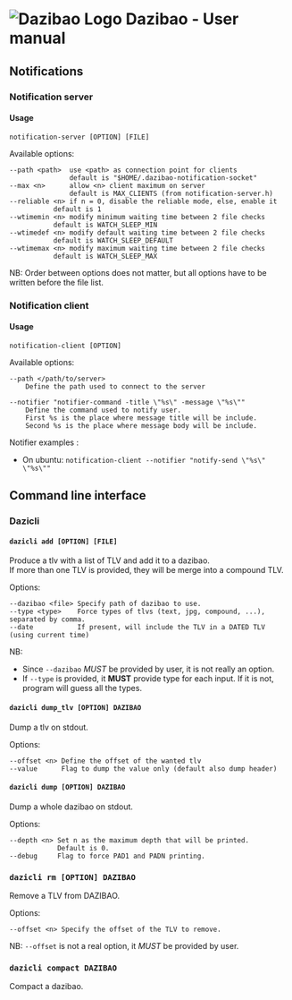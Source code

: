 # ![Dazibao Logo](https://raw.github.com/bfontaine/Dazibao/master/docs/img/dazibao_logo.png?token=1826552__eyJzY29wZSI6IlJhd0Jsb2I6YmZvbnRhaW5lL0RhemliYW8vbWFzdGVyL2RvY3MvaW1nL2RhemliYW9fbG9nby5wbmciLCJleHBpcmVzIjoxMzg3NDA1NjcyfQ%3D%3D--bedd766f31b11b064da158a2976f517639529038) Dazibao - User manual

## Notifications

### Notification server

#### Usage
```
notification-server [OPTION] [FILE]
```
Available options:
```
--path <path>  use <path> as connection point for clients
       	       default is "$HOME/.dazibao-notification-socket"
--max <n>      allow <n> client maximum on server
      	       default is MAX_CLIENTS (from notification-server.h)
--reliable <n> if n = 0, disable the reliable mode, else, enable it
	       default is 1
--wtimemin <n> modify minimum waiting time between 2 file checks
	       default is WATCH_SLEEP_MIN
--wtimedef <n> modify default waiting time between 2 file checks
	       default is WATCH_SLEEP_DEFAULT
--wtimemax <n> modify maximum waiting time between 2 file checks
	       default is WATCH_SLEEP_MAX
```
NB: Order between options does not matter, but all options have to be written before the file list.

### Notification client

#### Usage
```
notification-client [OPTION]
```
Available options:
```
--path </path/to/server>
    Define the path used to connect to the server

--notifier "notifier-command -title \"%s\" -message \"%s\""
    Define the command used to notify user.
    First %s is the place where message title will be include.
    Second %s is the place where message body will be include.
```
Notifier examples :
* On ubuntu: `notification-client --notifier "notify-send \"%s\" \"%s\""`

## Command line interface

### Dazicli

#### `dazicli add [OPTION] [FILE]`

Produce a tlv with a list of TLV and add it to a dazibao.  
If more than one TLV is provided, they will be merge into a compound TLV.

Options:

```
--dazibao <file> Specify path of dazibao to use.
--type <type>    Force types of tlvs (text, jpg, compound, ...), separated by comma.
--date           If present, will include the TLV in a DATED TLV (using current time)
```

NB:
* Since `--dazibao` *MUST* be provided by user, it is not really an option.
* If `--type` is provided, it **MUST** provide type for each input.
  If it is not, program will guess all the types.

#### `dazicli dump_tlv [OPTION] DAZIBAO`

Dump a tlv on stdout.

Options:
```
--offset <n> Define the offset of the wanted tlv
--value      Flag to dump the value only (default also dump header)
```

#### `dazicli dump [OPTION] DAZIBAO`

Dump a whole dazibao on stdout.

Options:
```
--depth <n> Set n as the maximum depth that will be printed.
            Default is 0.
--debug     Flag to force PAD1 and PADN printing.
```

### `dazicli rm [OPTION] DAZIBAO`

Remove a TLV from DAZIBAO.

Options:
```
--offset <n> Specify the offset of the TLV to remove.
```

NB: `--offset` is not a real option, it *MUST* be provided by user.

### `dazicli compact DAZIBAO`

Compact a dazibao.